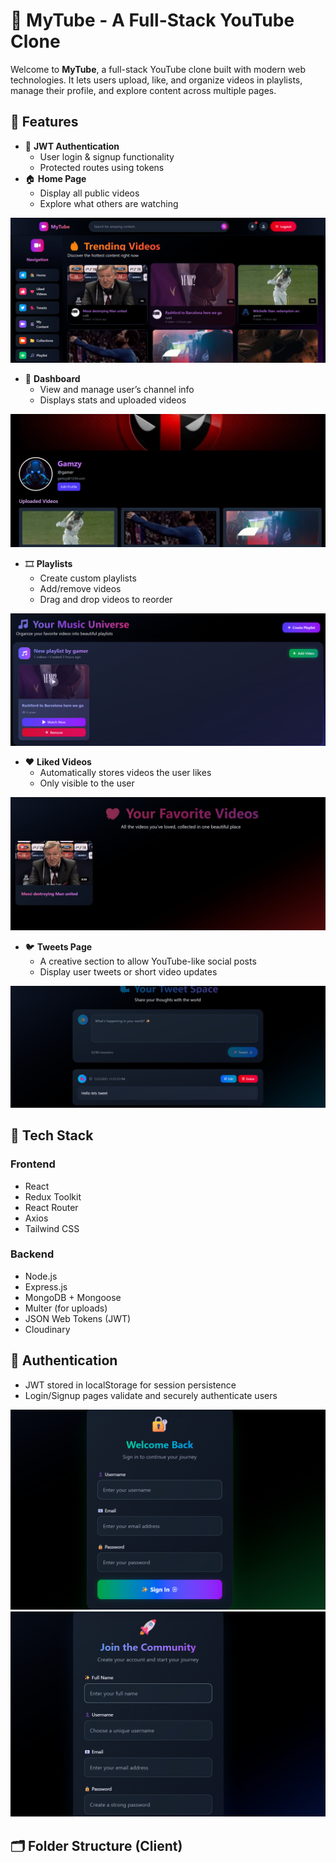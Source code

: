 # 🎥 MyTube - A Full-Stack YouTube Clone

Welcome to **MyTube**, a full-stack YouTube clone built with modern web technologies. It lets users upload, like, and organize videos in playlists, manage their profile, and explore content across multiple pages.

## 🚀 Features

- 🔐 **JWT Authentication**
  - User login & signup functionality
  - Protected routes using tokens
- 🏠 **Home Page**
  - Display all public videos
  - Explore what others are watching
<!-- Task-->
<!-- Home page screenshot here -->
![Home Page](./screenshots/home.png)

- 👤 **Dashboard**
  - View and manage user’s channel info
  - Displays stats and uploaded videos

<!-- Dashboard screenshot here -->
![Dashboard](./screenshots/dashboard.png)

- 🎞️ **Playlists**
  - Create custom playlists
  - Add/remove videos
  - Drag and drop videos to reorder

<!-- Playlist screenshot here -->
![Playlists](./screenshots/playlists.png)

- ❤️ **Liked Videos**
  - Automatically stores videos the user likes
  - Only visible to the user

<!-- Liked Videos screenshot here -->
![Liked Videos](./screenshots/liked.png)

- 🐦 **Tweets Page**
  - A creative section to allow YouTube-like social posts
  - Display user tweets or short video updates

<!--Tweets Page screenshot here -->
![Tweets](./screenshots/tweets.png)

## 🧰 Tech Stack

### Frontend

- React
- Redux Toolkit
- React Router
- Axios
- Tailwind CSS

### Backend

- Node.js
- Express.js
- MongoDB + Mongoose
- Multer (for uploads)
- JSON Web Tokens (JWT)
- Cloudinary

## 🔐 Authentication

- JWT stored in localStorage for session persistence
- Login/Signup pages validate and securely authenticate users

<!-- Login/Signup screenshots here -->
![Login](./screenshots/login.png)
![Signup](./screenshots/signup.png)

## 🗂️ Folder Structure (Client)

